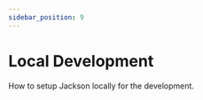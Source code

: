 ```yaml
---
sidebar_position: 9
---
```


# Local Development

How to setup Jackson locally for the development.
